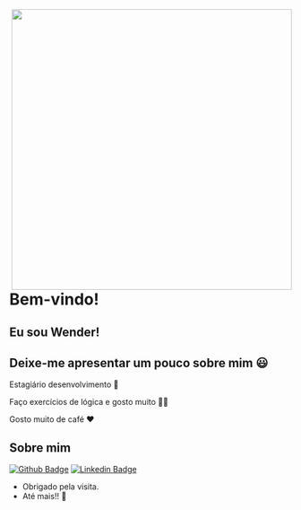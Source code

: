 <img align="right" width="500" height="500" src="https://media.giphy.com/media/1n67EigjECnOUc6rhS/giphy.gif">

# Bem-vindo!
## Eu sou Wender! 
## Deixe-me apresentar um pouco sobre mim :smiley:

Estagiário desenvolvimento :robot:

Faço exercícios de lógica e gosto muito  :man_technologist:

Gosto muito de café :heart:


## Sobre mim 

[![Github Badge](https://img.shields.io/badge/-Github-000?style=flat-square&logo=Github&logoColor=white&link=https://github.com/wenderzb)](https://github.com/wenderzb)
[![Linkedin Badge](https://img.shields.io/badge/-LinkedIn-blue?style=flat-square&logo=Linkedin&logoColor=white&link=https://www.linkedin.com/in/wender-batista/)](https://www.linkedin.com/in/wender-batista/)


- Obrigado pela visita. 
- Até mais!! :wave:

